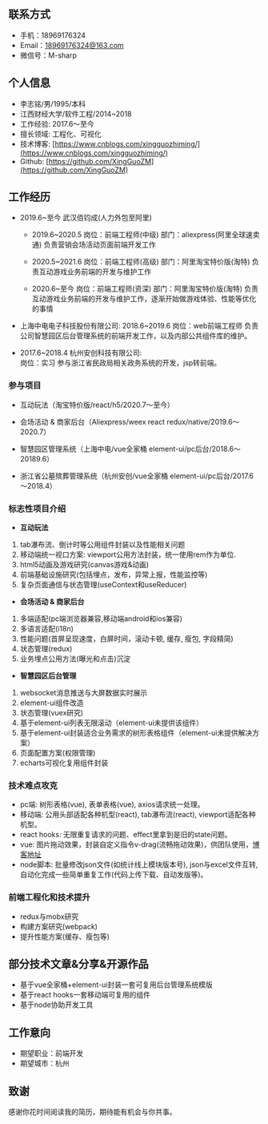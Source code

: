 
联系方式
---
- 手机：18969176324
- Email：18969176324@163.com
- 微信号：M-sharp

个人信息
---
- 李志铭/男/1995/本科
- 江西财经大学/软件工程/2014~2018
- 工作经验: 2017.6～至今
- 擅长领域: 工程化、可视化
- 技术博客: [https://www.cnblogs.com/xingguozhiming/](https://www.cnblogs.com/xingguozhiming/)
- Github: [https://github.com/XingGuoZM](https://github.com/XingGuoZM)

工作经历
---
- 2019.6~至今 武汉佰钧成(人力外包至阿里)
  - 2019.6~2020.5
    岗位：前端工程师(中级)
    部门：aliexpress(阿里全球速卖通)
    负责营销会场活动页面前端开发工作

  - 2020.5~2021.6
    岗位：前端工程师(高级)
    部门：阿里淘宝特价版(淘特)
    负责互动游戏业务前端的开发与维护工作

  - 2020.6~至今
    岗位：前端工程师(资深)
    部门：阿里淘宝特价版(淘特)
    负责互动游戏业务前端的开发与维护工作，逐渐开始做游戏体验、性能等优化的事情

- 上海中电电子科技股份有限公司: 2018.6~2019.6
  岗位：web前端工程师
  负责公司智慧园区后台管理系统的前端开发工作，以及内部公共组件库的维护。

- 2017.6~2018.4 杭州安创科技有限公司:  
  岗位：实习 
  参与浙江省民政局相关政务系统的开发，jsp转前端。

### 参与项目
- 互动玩法（淘宝特价版/react/h5/2020.7～至今）  

- 会场活动 & 商家后台（Aliexpress/weex react redux/native/2019.6～2020.7）  

- 智慧园区管理系统（上海中电/vue全家桶 element-ui/pc后台/2018.6～20189.6）  

- 浙江省公墓殡葬管理系统（杭州安创/vue全家桶 element-ui/pc后台/2017.6～2018.4）  

### 标志性项目介绍
- **互动玩法**  
1. tab瀑布流、倒计时等公用组件封装以及性能相关问题
2. 移动端统一视口方案: viewport公用方法封装，统一使用rem作为单位.
3. html5动画及游戏研究(canvas游戏&动画)
4. 前端基础设施研究(包括埋点，发布，异常上报，性能监控等)
5. 复杂页面通信与状态管理(useContext和useReducer)

- **会场活动 & 商家后台**  
1. 多端适配(pc端浏览器兼容,移动端android和ios兼容)
2. 多语言适配(i18n)
3. 性能问题(首屏呈现速度，白屏时间，滚动卡顿, 缓存, 瘦包, 字段精简)
4. 状态管理(redux)
5. 业务埋点公用方法(曝光和点击)沉淀

- **智慧园区后台管理**  
1. websocket消息推送与大屏数据实时展示
2. element-ui组件改造
3. 状态管理(vuex研究)
4. 基于element-ui列表无限滚动（element-ui未提供该组件）
5. 基于element-ui封装适合业务需求的树形表格组件（element-ui未提供解决方案）
6. 页面配置方案(权限管理)
7. echarts可视化复用组件封装

### 技术难点攻克  
  - pc端: 树形表格(vue), 表单表格(vue), axios请求统一处理。
  - 移动端: 公用头部适配各种机型(react), tab瀑布流(react), viewport适配各种机型。
  - react hooks: 无限重复请求的问题、effect里拿到是旧的state问题。
  - vue: 图片拖动效果，封装自定义指令v-drag(流畅拖动效果)，供团队使用，[博客地址](https://www.cnblogs.com/xingguozhiming/p/10211483.html)
  - node脚本: 批量修改json文件(如统计线上模块版本号), json与excel文件互转, 自动化完成一些简单重复工作(代码上传下载、自动发版等)。

### 前端工程化和技术提升
  - redux与mobx研究
  - 构建方案研究(webpack)
  - 提升性能方案(缓存、瘦包等)

部分技术文章&分享&开源作品
---
- 基于vue全家桶+element-ui封装一套可复用后台管理系统模版
- 基于react hooks一套移动端可复用的组件
- 基于node协助开发工具

工作意向
---

- 期望职业：前端开发
- 期望城市：杭州

致谢
---
感谢你花时间阅读我的简历，期待能有机会与你共事。
